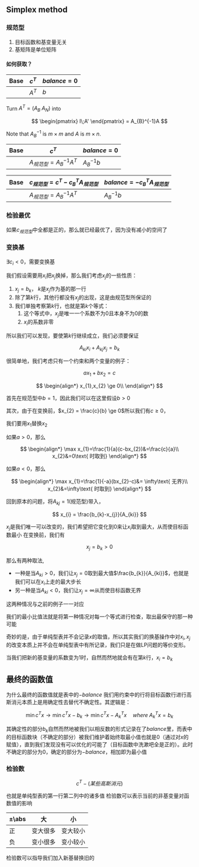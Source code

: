 ## Simplex method
### 规范型

1. 目标函数和基变量无关
2. 基矩阵是单位矩阵

#### 如何获取？
| Base   | $c^T$ | $balance = 0$ |
| --- | ------- | ------ |
| |$A^T$|$b$

Turn $A^T = (A_{B}\; A_{N})$ into 

$$
\begin{pmatrix}
 I\;A'
\end{pmatrix}
= A_{B}^{-1}A
$$

Note that $A_B^{-1}$ is $m\times m$ and $A$ is $m\times n$.


| Base   | $c^T$ | $balance = 0$ |
| --- | ------- | ------ |
| |$A_{规范型}=A_{B}^{-1}A^T$|$A_{B}^{-1}b$

| Base   | $c_{{规范型}}=c^T - c_{B}^TA_{规范型}$ | $balance = -c_{B}^TA_{规范型}$ |
| --- | ------- | ------ |
| |$A_{规范型}=A_{B}^{-1}A^T$|$A_{B}^{-1}b$

### 检验最优
如果$c_{规范型}$中全都是正的，那么就已经最优了，因为没有减小的空间了

### 变换基
$\exists c_{i}<0$，需要变换基

我们假设需要用$x_i$把$x_j$换掉，那么我们考虑$x_j$的一些性质：
1. $x_j=b_{k}$， $k$是$x_j$作为基的那一行
2. 除了第$k$行，其他行都没有$x_j$的出现，这是由规范型所保证的
3. 我们单独考察第$k$行，也就是第$k$个等式：
	1. 这个等式中，$x_j$是唯一一个系数不为0且本身不为0的数
	2. $x_i$的系数非零

所以我们可以发现，要使第$k$行继续成立，我们必须要保证

$$
	A_{ki}x_{i}+A_{kj}x_{j}=b_{k}
$$

很简单地，我们考虑只有一个约束和两个变量的例子：

$$
	ax_{1}+bx_{2}=c
$$

$$
\begin{align*}
	x_{1},x_{2} \ge 0\\
\end{align*}
$$

首先在规范型中$b=1$，因此我们可以在这里假设$b>0$

其次，由于在变换前，$x_{2} = \frac{c}{b} \ge 0$所以我们有$c \ge 0$，

我们要用$x_{1}$替换$x_{2}$

如果$a>0$，那么

$$
\begin{align*}
\max x_{1}=\frac{1}{a}(c-bx_{2})&=\frac{c}{a}\\
	x_{2}&=0\text{ 时取到}
\end{align*}
$$

如果$a<0$，那么

$$
\begin{align*}
\max x_{1}=\frac{1}{-a}(bx_{2}-c)&= \infty\text{ 无界}\\
x_{2}&=\infty\text{ 时取到}
\end{align*}
$$

回到原本的问题，将$A_{kj} = 1$(规范型)带入，

$$
	x_{i} = \frac{b_{k}-x_{j}}{A_{ki}}
$$

$x_{j}$是我们唯一可以改变的，我们希望把它变化到0来让$x_i$取到最大，从而使目标函数最小
在变换前，我们有

$$
	x_{j} = b_{k} > 0
$$

那么有两种取法,
- 一种是当$A_{ki}>0$，我们让$x_j=0$取到最大值$\frac{b_{k}}{A_{ki}}$，也就是我们可以在$x_i$上走的最大步长
- 另一种是当$A_{ki}<0$，我们让$x_j=\infty$从而使目标函数无界

这两种情况与之前的例子一一对应

我们的最小比值法就是将第一种情况对每一个等式进行检查，取出最保守的那一种可能

奇妙的是，由于单纯型表并不会记录$x$的取值，所以其实我们的换基操作中对$x_i,x_j$的改变本质上并不会在单纯型表中有所记录，我们只是在做LP问题的等价变形。

当我们把新的基变量的系数变为1时，自然而然地就会有在第$k$行，$x_{i}=b_{k}$

## 最终的函数值

为什么最终的函数值就是表中的$-balance$
我们用约束中的行将目标函数行进行高斯消元本质上是用确定性去替代不确定性。其逻辑是：

$$
\min c^Tx \rightarrow \min c^Tx-b_{k} \rightarrow \min c^Tx-A_{k}^Tx \quad where\;A_{k}^Tx=b_{k}
$$

其确定性的部分$b_k$自然而然地被我们以相反数的形式记录在了$balance$里，而表中的目标函数块（不确定的部分）被我们维护着始终取最小值也就是0（通过对$x$的赋值），直到我们发现没有可以优化的可能了（目标函数中洗漱吧全是正的）。此时不确定的部分为0，确定的部分为$-balance$，相加即为最小值

### 检验数

$$
	c^T-(某些高斯消元)
$$

也就是单纯型表的第一行第二列中的诸多值
检验数可以表示当前的非基变量对函数值的影响

|±\abs  | 大 | 小 |
| -- | -- | -- |
|正|变大很多|变大较小
|负|变小很多|变小较小

检验数可以指导我们加入新基替换旧的

